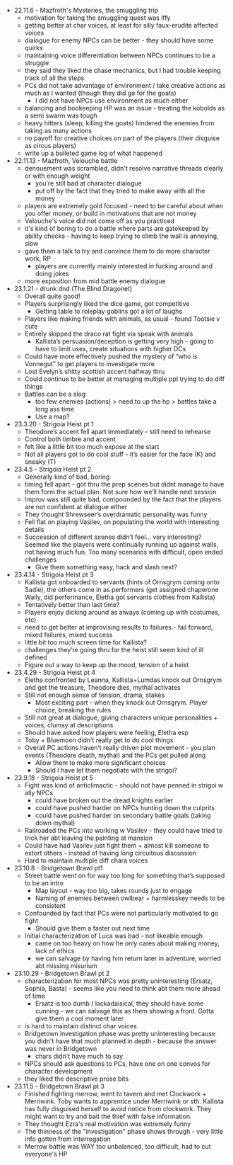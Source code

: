   

- 22.11.6 - Mazfroth's Mysteries, the smuggling trip
    - motivation for taking the smuggling quest was iffy
    - getting better at char voices, at least for silly faux-erudite affected voices
    - dialogue for enemy NPCs can be better - they should have some quirks
    - maintaining voice differentiation between NPCs continues to be a struggle
    - they said they liked the chase mechanics, but I had trouble keeping track of all the steps
    - PCs did not take advantage of environment / take creative actions as much as I wanted (though they did go for the goats)
        - I did not have NPCs use environment as much either
    - balancing and bookeeping HP was an issue - treating the kobolds as a semi swarm was tough
    - heavy hitters (sleep, killing the goats) hindered the enemies from taking as many actions
    - no payoff for creative choices on part of the players (their disguise as circus players)
    - write up a bulleted game log of what happened
- 22.11.13 - Mazfroth, Velouche battle
    - denouement was scrambled, didn't resolve narrative threads clearly or with enough weight
        - you're still bad at character dialogue
        - put off by the fact that they tried to make away with all the money
    - players are extremely gold focused - need to be careful about when you offer money, or build in motivations that are not money
    - Velouche's voice did not come off as you practiced
    - it's kind of boring to do a battle where parts are gatekeeped by ability checks - having to keep trying to climb the wall is annoying, slow
    - gave them a talk to try and convince them to do more character work, RP
        - players are currently mainly interested in fucking around and doing jokes
    - more exposition from mid battle enemy dialogue
- 23.1.21 - drunk dnd (The Blind Dragonet)
    - Overall quite good!
    - Players surprisingly liked the dice game, got competitive
        - Getting table to roleplay goblins got a lot of laughs
    - Players like making friends with animals, as usual - found Tootsie v cute
    - Entirely skipped the draco rat fight via speak with animals
        - Kallista’s persuasion/deception is getting very high - going to have to limit uses, create situations with higher DCs
    - Could have more effectively pushed the mystery of “who is Vonnegut” to get players to investigate more
    - Lost Evelyn’s shitty scottish accent halfway thru
    - Could continue to be better at managing multiple ppl trying to do diff things
    - Battles can be a slog
        - too few enemies (actions) > need to up the hp > battles take a long ass time
        - Use a map?
- 23.3.20 - Strigoia Heist pt 1
    - Theodore’s accent fell apart immediately - still need to rehearse
    - Control both timbre and accent
    - felt like a little bit too much expose at the start
    - Not all players got to do cool stuff - it’s easier for the face (K) and sneaky (T)
- 23.4.5 - Strigoia Heist pt 2
    - Generally kind of bad, boring
    - timing fell apart - got thru the prep scenes but didnt manage to have them form the actual plan. Not sure how we’ll handle next session
    - Improv was still quite bad, compounded by the fact that the players are not confident at dialogue either
    - They thought Shrewseer’s overdramatic personality was funny
    - Fell flat on playing Vasilev, on populating the world with interesting details
    - Succession of different scenes didn’t feel… very interesting? Seemed like the players were continually running up against walls, not having much fun. Too many scenarios with difficult, open ended challenges
        - Give them something easy, hack and slash next?
- 23.4.14 - Strigoia Heist pt 3
    - Kallista got onboarded to servants (hints of Ornsgrym coming onto Sadie), the others come in as performers (get assigned chaperone Wally, did performance, Eletha got servants clothes from Kallista)
    - Tentatively better than last time?
    - Players enjoy dicking around as always (coming up with costumes, etc)
    - need to get better at improvising results to failures - fail forward, mixed failures, mixed success
    - little bit too much screen time for Kallista?
    - challenges they’re going thru for the heist still seem kind of ill defined
    - Figure out a way to keep up the mood, tension of a heist
- 23.4.29 - Strigoia Heist pt 4
    - Eletha confronted by Leanna, Kallista+Lumdas knock out Ornsgrym and get the treasure, Theodore dies, mythal activates
    - Still not enough sense of tension, drama, stakes
        - Most exciting part - when they knock out Ornsgrym. Player choice, breaking the rules
    - Still not great at dialogue, giving characters unique personalities + voices, clumsy at descriptions
    - Should have asked how players were feeling, Eletha esp
    - Toby + Bluemoon didn’t really get to do cool things
    - Overall PC actions haven’t really driven plot movement - you plan events (Theodore death, mythal) and the PCs get pulled along
        - Allow them to make more significant choices
        - Should I have let them negotiate with the strigoi?
- 23.9.18 - Strigoia Heist pt 5
    - Fight was kind of anticlimactic - should not have penned in strigoi w ally NPCs
        - could have broken out the dread knights earlier
        - could have pushed harder on NPCs hunting down the culprits
        - could have pushed harder on secondary battle goals (taking down mythal)
    - Railroaded the PCs into working w Vasilev - they could have tried to trick her abt leaving the painting at mansion
    - Could have had Vasilev just fight them + almost kill someone to extort others - instead of having long circuitous discussion
    - Hard to maintain multiple diff chara voices
- 23.10.8 - Bridgetown Brawl pt1
    - Street battle went on for way too long for something that’s supposed to be an intro
        - Map layout - way too big, takes rounds just to engage
        - Naming of enemies between owlbear + harmlesskey needs to be consistent
    - Confounded by fact that PCs were not particularly motivated to go fight
        - Should give them a faster out next time
    - Initial characterization of Luca was bad - not likeable enough
        - came on too heavy on how he only cares about making money, lack of ethics
        - we can salvage by having him return later in adventure, worried abt missing misurium
- 23.10.29 - Bridgetown Brawl pt 2
	- characterization for most NPCs was pretty uninteresting (Ersatz, Sophia, Basta) - seems like you need to think abt them more ahead of time
		- Ersatz is too dumb / lackadaisical, they should have some cunning - we can salvage this as them showing a front. Gotta give them a cool moment later
	- is hard to maintain distinct char voices
	- Bridgetown investigation phase was pretty uninteresting because you didn't have that much planned in depth - because the answer was never in Bridgetown
		- chars didn't have much to say
	- NPCs should ask questions to PCs, have one on one convos for character development
	- they liked the descriptive prose bits
- 23.11.5 - Bridgetown Brawl pt 3
	- Finished fighting merrow, went to tavern and met Clockwork + Merriwink. Toby wants to apprentice under Merriwink or sth. Kallista has fully disguised herself to avoid notice from clockwork. They might want to try and bait the thief with false information. 
	- They thought Ezra's real motivation was extremely funny
	- The thinness of the "investigation" phase shows through - very little info gotten from interrogation
	- Merrow battle was WAY too unbalanced, too difficult, had to cut everyone's HP